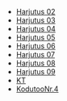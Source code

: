 <!doctype html>
<html lang="en">
  <head>
    <meta charset="utf-8">
    <meta name="viewport" content="width=device-width, initial-scale=1">
    <title>Bootstrap demo</title>
    <link href="https://cdn.jsdelivr.net/npm/bootstrap@5.3.3/dist/css/bootstrap.min.css" rel="stylesheet" integrity="sha384-QWTKZyjpPEjISv5WaRU9OFeRpok6YctnYmDr5pNlyT2bRjXh0JMhjY6hW+ALEwIH" crossorigin="anonymous">
  </head>
  <body>
    <div class="container">
        <ul>
            <li><a href="bs02.html">Harjutus 02</a></li>
            <li><a href="bs03.html">Harjutus 03</a></li>
            <li><a href="bs04.html">Harjutus 04</a></li>
            <li><a href="bs05.html">Harjutus 05</a></li>
            <li><a href="bs06.html">Harjutus 06</a></li>
            <li><a href="bs07.html">Harjutus 07</a></li>
            <li><a href="bs08.html">Harjutus 08</a></li>
            <li><a href="bs09.html">Harjutus 09</a></li>
            <li><a href="bsKt1.html">KT</a></li>
            <li><a href="bsKodutoo.html">KodutooNr.4</a></li>
        </ul>
    

    
    
    
    
    
  </div>
    <script src="https://cdn.jsdelivr.net/npm/bootstrap@5.3.3/dist/js/bootstrap.bundle.min.js" integrity="sha384-YvpcrYf0tY3lHB60NNkmXc5s9fDVZLESaAA55NDzOxhy9GkcIdslK1eN7N6jIeHz" crossorigin="anonymous"></script>
  </body>
</html>
